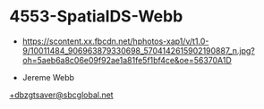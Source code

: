 # 4553-SpatialDS-Webb

 + https://scontent.xx.fbcdn.net/hphotos-xap1/v/t1.0-9/10011484_906963879330698_5704142615902190887_n.jpg?oh=5aeb6a8c06e09f92ae1a81fe5f1bf4ce&oe=56370A1D


+ Jereme Webb

 +dbzgtsaver@sbcglobal.net
